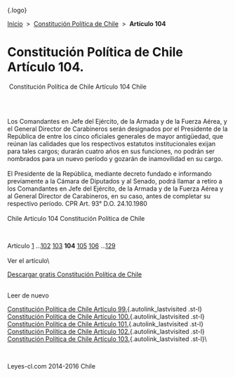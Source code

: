 <div class="wrapper">

[](/index.htm){.logo}
<div class="breadcrumbs">

[Inicio](/index.htm)  &gt;  [Constitución Política de
Chile](/constitucion_politica_de_chile.htm "Constitución Política de Chile")
 &gt;  **Artículo 104**

</div>

<div class="middle">

<div class="container">

Constitución Política de Chile\
Artículo 104.
===============================

<div id="goser">

</div>

﻿
Constitución Política de Chile Artículo 104 Chile

\
﻿
<div id="squareAds">

</div>

<div id="statya">

Los Comandantes en Jefe del Ejército, de la Armada y de la Fuerza Aérea,
y el General Director de Carabineros serán designados por el Presidente
de la República de entre los cinco oficiales generales de mayor
antigüedad, que reúnan las calidades que los respectivos estatutos
institucionales exijan para tales cargos; durarán cuatro años en sus
funciones, no podrán ser nombrados para un nuevo período y gozarán de
inamovilidad en su cargo.\
\
El Presidente de la República, mediante decreto fundado e informando
previamente a la Cámara de Diputados y al Senado, podrá llamar a retiro
a los Comandantes en Jefe del Ejército, de la Armada y de la Fuerza
Aérea y al General Director de Carabineros, en su caso, antes de
completar su respectivo período. CPR Art. 93° D.O. 24.10.1980\
\
Chile Artículo 104 Constitución Política de Chile

</div>

﻿
<div id="ads1">

</div>

<div class="breadstat">

Artículo
[1](/constitucion_politica_de_chile/1.htm) ...[102](/constitucion_politica_de_chile/102.htm) [103](/constitucion_politica_de_chile/103.htm) **104** [105](/constitucion_politica_de_chile/105.htm) [106](/constitucion_politica_de_chile/106.htm) ...[129](/constitucion_politica_de_chile/129.htm) \
\
Ver el artículo\

</div>

[Descargar gratis Constitución Política de
Chile](/constitucion_politica_de_chile/download.htm "Descargar gratis Constitución Política de Chile")
﻿
<div style="clear: left">

</div>

\
Leer de nuevo

[Constitución Política de Chile Artículo
99.](/constitucion_politica_de_chile/99.htm){.autolink_lastvisited
.st-l} [Constitución Política de Chile Artículo
100.](/constitucion_politica_de_chile/100.htm){.autolink_lastvisited
.st-l} [Constitución Política de Chile Artículo
101.](/constitucion_politica_de_chile/101.htm){.autolink_lastvisited
.st-l} [Constitución Política de Chile Artículo
102.](/constitucion_politica_de_chile/102.htm){.autolink_lastvisited
.st-l} [Constitución Política de Chile Artículo
103.](/constitucion_politica_de_chile/103.htm){.autolink_lastvisited
.st-l}\

</div>

﻿
<div id="LeftAds">

</div>

</div>

Leyes-cl.com 2014-2016 Chile

</div>
